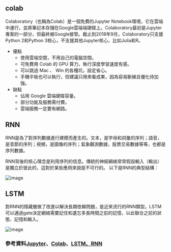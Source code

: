 ## colab
Colaboratory（也稱為Colab）是一個免費的Jupyter Notebook環境，它在雲端中運行，並將筆記本存儲在Google雲端端硬碟上。Colaboratory最初是Jupyter專案的一部分，但最終被Google接管。截止到2018年9月，Colaboratory只支援Python 2和Python 3核心，不支援其他Jupyter核心，比如Julia和R。
* 優點
  * 使用雲端空間，不用自己的電腦空間。
  * 可免費用 Colab 的 GPU 算力，執行深度學習速度有感。
  * 可以跳過 Mac 、 Win 的各種坑，設定省心。
  * 手機平板也可以執行，但建議只用來看成果，因為容易斷線且優化待加強。
* 缺點
  * 佔用 Google 雲端硬碟容量。
  * 部分功能及服務需付費。
  * 雲端服務一定要有網路。

## RNN
RNN是為了對序列數據進行建模而產生的。文本，是字母和詞彙的序列；語音，是音節的序列；視頻，是圖像的序列；氣象觀測數據，股票交易數據等等，也都是序列數據。

RNN背後的核心理念是利用序列的信息。傳統的神經網絡常常假設輸入（輸出）是獨立於彼此的，這對於某些應用來說是不可行的。
以下是RNN的典型結構：

![image](https://user-images.githubusercontent.com/47874872/123468955-091d9600-d625-11eb-88df-38f2eec15516.png)

## LSTM
對RNN的隱藏層做了改進以解決長期依賴問題，是近來流行的RNN類型。LSTM可以通過gate決定網絡需要記住和遺忘多長時間之前的記憶，以此聯合之前的狀態、記憶和輸入。

![image](https://user-images.githubusercontent.com/47874872/123469064-26eafb00-d625-11eb-8660-42b4ed968b7f.png)

### 參考資料[Jupyter](https://zh.wikipedia.org/wiki/Jupyter)、[Colab](https://en.wikipedia.org/wiki/Colab)、[LSTM、RNN](https://zh.wikipedia.org/wiki/%E9%95%B7%E7%9F%AD%E6%9C%9F%E8%A8%98%E6%86%B6)
